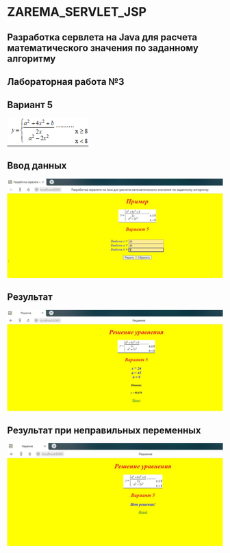# ZAREMA_SERVLET_JSP
## Разработка сервлета на Java для расчета математического значения по заданному алгоритму
## Лабораторная работа №3
## Вариант 5 
![Снимок](https://github.com/zzoasis/ZAREMA_SERVLET_JSP/blob/master/5variant.png)
## Ввод данных 
![Снимок1](https://github.com/zzoasis/ZAREMA_SERVLET_JSP/blob/master/Снимок.JPG)
## Результат
![Снимок2](https://github.com/zzoasis/ZAREMA_SERVLET_JSP/blob/master/Снимок1.JPG)
## Результат при неправильных переменных
![Снимок2](https://github.com/zzoasis/ZAREMA_SERVLET_JSP/blob/master/Снимок2.JPG)
